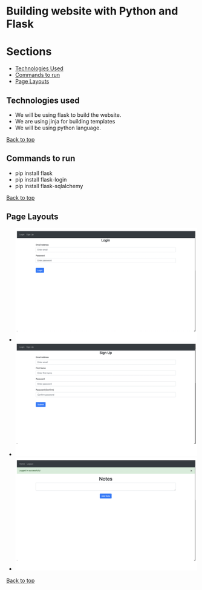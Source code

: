 # Building website with **Python** and **Flask**

# Sections

- [Technologies Used](#technologies-used)
- [Commands to run](#commands_to_run)
- [Page Layouts](#page-layout)


## Technologies used
- We will be using flask to build the website.
- We are using jinja for building templates
- We will be using python language.

[Back to top](#building-website-with-python-and-flask)

## Commands to run
- pip install flask
- pip install flask-login
- pip install flask-sqlalchemy

[Back to top](#building-website-with-python-and-flask)

## Page Layouts
- ![Login Page](./Images/LoginScreen.png)
- ![SignUp Page](./Images/SignUpScreen.png)
- ![Home Page](./Images/HomeScreen.png)

[Back to top](#building-website-with-python-and-flask)